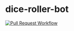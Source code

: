 # dice-roller-bot

[![Pull Request Workflow](https://github.com/edpaget/dice-roller-bot/actions/workflows/rust.yml/badge.svg)](https://github.com/edpaget/dice-roller-bot/actions/workflows/rust.yml)
